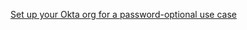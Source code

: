 [Set up your Okta org for a password-optional use case](/docs/guides/oie-embedded-common-org-setup/nodejs/main/#enable-password-optional-user-sign-up-flow)
